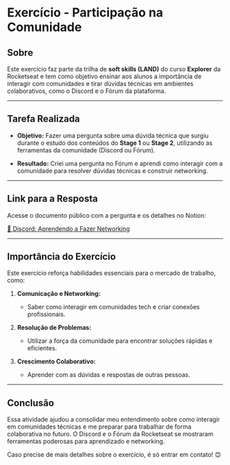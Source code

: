 # Exercício - Participação na Comunidade

## Sobre

Este exercício faz parte da trilha de **soft skills (LAND)** do curso **Explorer** da Rocketseat e tem como objetivo ensinar aos alunos a importância de interagir com comunidades e tirar dúvidas técnicas em ambientes colaborativos, como o Discord e o Fórum da plataforma.

---

## Tarefa Realizada

- **Objetivo:**
  Fazer uma pergunta sobre uma dúvida técnica que surgiu durante o estudo dos conteúdos do **Stage 1** ou **Stage 2**, utilizando as ferramentas da comunidade (Discord ou Fórum).

- **Resultado:**
  Criei uma pergunta no Fórum e aprendi como interagir com a comunidade para resolver dúvidas técnicas e construir networking.

---

## Link para a Resposta

Acesse o documento público com a pergunta e os detalhes no Notion:

[🔗 Discord: Aprendendo a Fazer Networking](https://www.notion.so/Discord-aprendendo-a-fazer-networking-1610bdd25f4680c196aec66a070a199c)

---

## Importância do Exercício

Este exercício reforça habilidades essenciais para o mercado de trabalho, como:

1. **Comunicação e Networking:**
   - Saber como interagir em comunidades tech e criar conexões profissionais.

2. **Resolução de Problemas:**
   - Utilizar a força da comunidade para encontrar soluções rápidas e eficientes.

3. **Crescimento Colaborativo:**
   - Aprender com as dúvidas e respostas de outras pessoas.

---

## Conclusão

Essa atividade ajudou a consolidar meu entendimento sobre como interagir em comunidades técnicas e me preparar para trabalhar de forma colaborativa no futuro. O Discord e o Fórum da Rocketseat se mostraram ferramentas poderosas para aprendizado e networking.

Caso precise de mais detalhes sobre o exercício, é só entrar em contato! 😊

